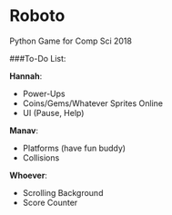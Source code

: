 # Roboto
Python Game for Comp Sci 2018

###To-Do List:

**Hannah**:
* Power-Ups
* Coins/Gems/Whatever Sprites Online
* UI (Pause, Help)

**Manav**:
* Platforms (have fun buddy)
* Collisions

**Whoever**:
* Scrolling Background
* Score Counter
